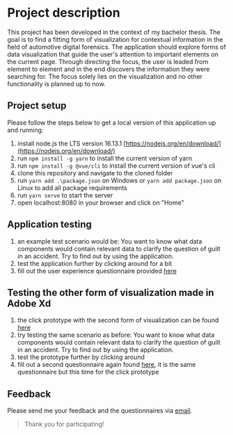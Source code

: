 # Project description

This project has been developed in the context of my bachelor thesis. The goal is to find a fitting form of visualization for contextual information in the field of automotive digital forensics. The application should explore forms of data visualization that guide the user's attention to important elements on the current page. Through directing the focus, the user is leaded from element to element and in the end discovers the information they were searching for.
The focus solely lies on the visualization and no other functionality is planned up to now.

## Project setup

Please follow the steps below to get a local version of this application up and running:

1. install node.js the LTS version 16.13.1 [https://nodejs.org/en/download/](https://nodejs.org/en/download/)
2. run `npm install -g yarn` to install the current version of yarn
3. run `npm install -g @vue/cli` to install the current version of vue's cli
4. clone this repository and navigate to the cloned folder
5. run `yarn add .\package.json` on Windows or `yarn add package.json` on Linux to add all package requirements
6. run `yarn serve` to start the server
7. open localhost:8080 in your browser and click on "Home"

## Application testing

1. an example test scenario would be: You want to know what data components would contain relevant data to clarify the question of guilt in an accident. Try to find out by using the application.
2. test the application further by clicking around for a bit
3. fill out the user experience questionnaire provided [here](https://github.com/JulianGaensbauer/datatype_visualization_3/tree/master/Questionnaire)

## Testing the other form of visualization made in Adobe Xd

1. the click prototype with the second form of visualization can be found [here](https://xd.adobe.com/view/07e0e2ef-ee36-4742-8791-a904592eecc7-52b3/?fullscreen&hints=off)
2. try testing the same scenario as before: You want to know what data components would contain relevant data to clarify the question of guilt in an accident. Try to find out by using the application.
3. test the prototype further by clicking around
4. fill out a second questionnaire again found [here](https://github.com/JulianGaensbauer/datatype_visualization_3/tree/master/Questionnaire), it is the same questionnaire but this time for the click prototype

## Feedback

Please send me your feedback and the questionnaires via [email](mailto:julian.gaensbauer@outlook.de).

> Thank you for participating!
